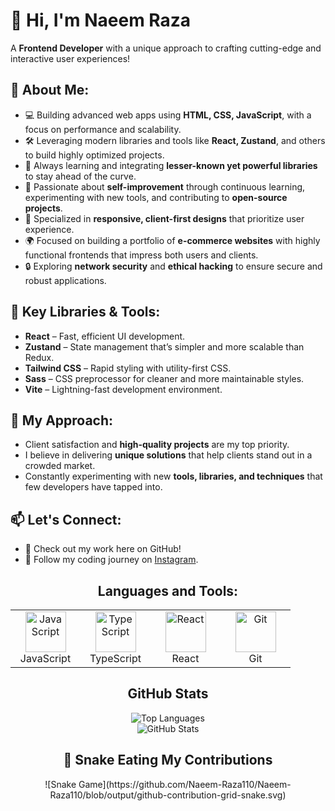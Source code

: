 
# 👋 Hi, I'm **Naeem Raza**  
A **Frontend Developer** with a unique approach to crafting cutting-edge and interactive user experiences!

## 🚀 About Me:
- 💻 Building advanced web apps using **HTML, CSS, JavaScript**, with a focus on performance and scalability.
- 🛠️ Leveraging modern libraries and tools like **React, Zustand**, and others to build highly optimized projects.
- 🧠 Always learning and integrating **lesser-known yet powerful libraries** to stay ahead of the curve.
- 🌟 Passionate about **self-improvement** through continuous learning, experimenting with new tools, and contributing to **open-source projects**.
- 🎨 Specialized in **responsive, client-first designs** that prioritize user experience.
- 🌍 Focused on building a portfolio of **e-commerce websites** with highly functional frontends that impress both users and clients.
- 🔒 Exploring **network security** and **ethical hacking** to ensure secure and robust applications.

## 🔧 Key Libraries & Tools:
- **React** – Fast, efficient UI development.
- **Zustand** – State management that’s simpler and more scalable than Redux.
- **Tailwind CSS** – Rapid styling with utility-first CSS.
- **Sass** – CSS preprocessor for cleaner and more maintainable styles.
- **Vite** – Lightning-fast development environment.

## 🎯 My Approach:
- Client satisfaction and **high-quality projects** are my top priority.
- I believe in delivering **unique solutions** that help clients stand out in a crowded market.
- Constantly experimenting with new **tools, libraries, and techniques** that few developers have tapped into.
  
## 📫 Let's Connect:
- 💼 Check out my work here on GitHub!
- 📸 Follow my coding journey on [Instagram](your-IG-link).

<h2 align="center">Languages and Tools:</h2>

<div align="center">
  <table>
    <tr>
      <td align="center" width="96">
        <img src="https://techstack-generator.vercel.app/js-icon.svg" alt="JavaScript" width="65" height="65" />
        <br>JavaScript
      </td>
      <td align="center" width="96">
        <img src="https://techstack-generator.vercel.app/ts-icon.svg" alt="TypeScript" width="65" height="65" />
        <br>TypeScript
      </td>
      <td align="center" width="96">
        <img src="https://techstack-generator.vercel.app/react-icon.svg" alt="React" width="65" height="65" />
        <br>React
      </td>
      <td align="center" width="96">
        <img src="https://techstack-generator.vercel.app/github-icon.svg" alt="Git" width="65" height="65" />
        <br>Git
      </td>
    </tr>
  </table>
</div>

<h2 align="center">GitHub Stats</h2>

<div align="center">
  <img src="https://github-readme-stats.vercel.app/api/top-langs?username=Naeem-Raza110&show_icons=true&theme=dracula&locale=en&layout=compact" alt="Top Languages" />
  <br/>
  <img src="https://github-readme-stats.vercel.app/api?username=Naeem-Raza110&show_icons=true&theme=dracula&locale=en" alt="GitHub Stats" />
</div>

<h2 align="center">🐍 Snake Eating My Contributions</h2>

<div align="center">
  ![Snake Game](https://github.com/Naeem-Raza110/Naeem-Raza110/blob/output/github-contribution-grid-snake.svg)
</div>

